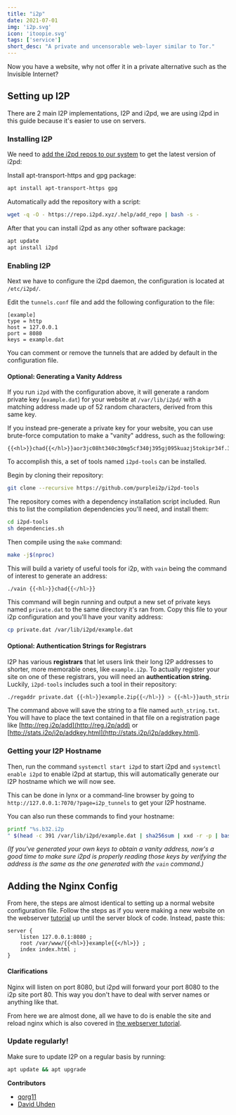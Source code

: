 ```yaml
---
title: "i2p"
date: 2021-07-01
img: 'i2p.svg'
icon: 'itoopie.svg'
tags: ['service']
short_desc: "A private and uncensorable web-layer similar to Tor."
---
```


Now you have a website, why not offer it in a private alternative such as the Invisible Internet?

## Setting up I2P

There are 2 main I2P implementations, I2P and i2pd, we are using i2pd in this guide because it's easier to use on servers.

### Installing I2P

We need to [add the i2pd repos to our system](https://repo.i2pd.xyz/) to get the latest version of i2pd:

Install apt-transport-https and gpg package:

```sh
apt install apt-transport-https gpg
```

Automatically add the repository with a script:

```sh
wget -q -O - https://repo.i2pd.xyz/.help/add_repo | bash -s -
```

After that you can install i2pd as any other software package:

```sh
apt update
apt install i2pd
```

### Enabling I2P

Next we have to configure the i2pd daemon, the configuration is located at `/etc/i2pd/`.

Edit the `tunnels.conf` file and add the following configuration to the file:

```systemd
[example]
type = http
host = 127.0.0.1
port = 8080
keys = example.dat
```

You can comment or remove the tunnels that are added by default in the configuration file.

#### Optional: Generating a Vanity Address

If you run `i2pd` with the configuration above, it will generate a random private key (`example.dat`) for your website at `/var/lib/i2pd/` with a matching address made up of 52 random characters, derived from this same key.

If you instead pre-generate a private key for your website, you can use brute-force computation to make a "vanity" address, such as the following:
```
{{<hl>}}chad{{</hl>}}aor3jc08ht340c30mg5cf340j395gj095kuazj5tokipr34f.32.i2p
```

To accomplish this, a set of tools named `i2pd-tools` can be installed.

Begin by cloning their repository:
```sh
git clone --recursive https://github.com/purplei2p/i2pd-tools
```

The repository comes with a dependency installation script included. Run this to list the compilation dependencies you'll need, and install them:
```sh
cd i2pd-tools
sh dependencies.sh
```

Then compile using the `make` command:
```sh
make -j$(nproc)
```

This will build a variety of useful tools for i2p, with `vain` being the command of interest to generate an address:
```sh
./vain {{<hl>}}chad{{</hl>}}
```
This command will begin running and output a new set of private keys named `private.dat` to the same directory it's ran from. Copy this file to your i2p configuration and you'll have your vanity address:

```sh
cp private.dat /var/lib/i2pd/example.dat
```

#### Optional: Authentication Strings for Registrars

I2P has various **registrars** that let users link their long I2P addresses to shorter, more memorable ones, like `example.i2p`. To actually register your site on one of these registrars, you will need an **authentication string.** Luckily, `i2pd-tools` includes such a tool in their repository:

```sh
./regaddr private.dat {{<hl>}}example.2ip{{</hl>}} > {{<hl>}}auth_string.txt{{</hl>}}
```

The command above will save the string to a file named `auth_string.txt`. You will have to place the text contained in that file on a registration page like [http://reg.i2p/add](http://reg.i2p/add) or [http://stats.i2p/i2p/addkey.html](http://stats.i2p/i2p/addkey.html).

### Getting your I2P Hostname

Then, run the command `systemctl start i2pd` to start i2pd and `systemctl enable i2pd` to enable i2pd at startup, this will automatically generate our I2P hostname which we will now see.

This can be done in lynx or a command-line browser by going to `http://127.0.0.1:7070/?page=i2p_tunnels` to get your I2P hostname.

You can also run these commands to find your hostname:

```sh
printf "%s.b32.i2p
" $(head -c 391 /var/lib/i2pd/example.dat | sha256sum | xxd -r -p | base32 | sed s/=//g | tr A-Z a-z)
```

*(If you've generated your own keys to obtain a vanity address, now's a good time to make sure i2pd is properly reading those keys by verifying the address is the same as the one generated with the `vain` command.)*

## Adding the Nginx Config

From here, the steps are almost identical to setting up a normal website configuration file. Follow the steps as if you were making a new website on the webserver [tutorial](/basic/nginx) up until the server block of code. Instead, paste this:

```nginx
server {
	listen 127.0.0.1:8080 ;
	root /var/www/{{<hl>}}example{{</hl>}} ;
	index index.html ;
}
```

#### Clarifications

Nginx will listen on port 8080, but i2pd will forward your port 8080 to the i2p site port 80. This way you don't have to deal with server names or anything like that.

From here we are almost done, all we have to do is enable the site and reload nginx which is also covered in [the webserver tutorial](nginx.html#enable).

### Update regularly!

Make sure to update I2P on a regular basis by running:

```sh
apt update && apt upgrade
```

**Contributors** 
- [qorg11](https://qorg11.net)
- [David Uhden](https://github.com/daviduhden)
